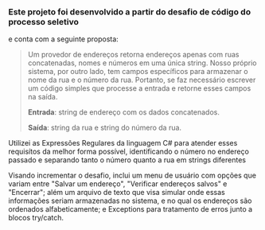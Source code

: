 
###   Este projeto foi desenvolvido a partir do desafio de código do processo seletivo
e conta com a seguinte proposta:
> Um provedor de endereços retorna endereços apenas com ruas concatenadas, nomes e números em uma única string. Nosso próprio sistema, por outro lado, tem campos específicos para armazenar o nome da rua e o número da rua.
> Portanto, se faz necessário escrever um código simples que processe a entrada e retorne esses campos na saída.
> 
> **Entrada**: string de endereço com os dados concatenados.
> 
> **Saída**: string da rua e string do número da rua.

Utilizei as Expressões Regulares da linguagem C# para atender esses requisítos da melhor forma possível, identificando o número no endereço passado e separando tanto o número quanto a rua em strings diferentes

Visando incrementar o desafio, inclui um menu de usuário com opções que variam entre "Salvar um endereço", "Verificar endereços salvos" e "Encerrar"; além um arquivo de texto que visa simular onde essas informações seriam armazenadas no sistema, e no qual os endereços são ordenados alfabeticamente; e Exceptions para tratamento de erros junto a blocos try/catch.

